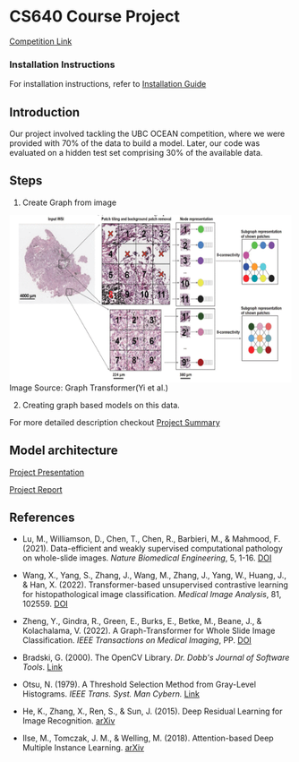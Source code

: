 # CS640 Course Project

[Competition Link](https://www.kaggle.com/competitions/UBC-OCEAN)

### Installation Instructions
For installation instructions, refer to
[Installation Guide](installation.md)

## Introduction 
Our project involved tackling the UBC OCEAN competition, where we were provided with 70% of the data to build a model. Later, our code was evaluated on a hidden test set comprising 30% of the available data.

## Steps
1. Create Graph from image

<img src="images/build_graph.png" alt="Creating Graph " height="300" align="center"/>
Image Source: Graph Transformer(Yi et al.)

2. Creating graph based models on this data.

<!-- TODO: Add flow to show whole process -->

For more detailed description checkout 
[Project Summary](Project_summary.md)

## Model architecture
<!-- TODO: Add model diagrams -->

[Project Presentation](CS640_Project_Presentation.pdf)

[Project Report](Project_report.pdf)

## References

- Lu, M., Williamson, D., Chen, T., Chen, R., Barbieri, M., & Mahmood, F. (2021). Data-efficient and weakly supervised computational pathology on whole-slide images. *Nature Biomedical Engineering*, 5, 1-16. [DOI](https://doi.org/10.1038/s41551-020-00682-w)

- Wang, X., Yang, S., Zhang, J., Wang, M., Zhang, J., Yang, W., Huang, J., & Han, X. (2022). Transformer-based unsupervised contrastive learning for histopathological image classification. *Medical Image Analysis*, 81, 102559. [DOI](https://doi.org/10.1016/j.media.2022.102559)

- Zheng, Y., Gindra, R., Green, E., Burks, E., Betke, M., Beane, J., & Kolachalama, V. (2022). A Graph-Transformer for Whole Slide Image Classification. *IEEE Transactions on Medical Imaging*, PP. [DOI](10.1109/TMI.2022.3176598)

- Bradski, G. (2000). The OpenCV Library. *Dr. Dobb's Journal of Software Tools*. [Link](https://www.bibsonomy.org/bibtex/25fa6cccd386170d95ae17fd29a42303d/ross_mck)

- Otsu, N. (1979). A Threshold Selection Method from Gray-Level Histograms. *IEEE Trans. Syst. Man Cybern.* [Link](https://api.semanticscholar.org/CorpusID:15326934)

- He, K., Zhang, X., Ren, S., & Sun, J. (2015). Deep Residual Learning for Image Recognition. [arXiv](https://arxiv.org/abs/1512.03385)

- Ilse, M., Tomczak, J. M., & Welling, M. (2018). Attention-based Deep Multiple Instance Learning. [arXiv](https://arxiv.org/abs/1802.04712)
